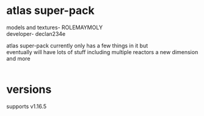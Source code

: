 <h1>atlas super-pack</h1>

<p1>models and textures- ROLEMAYMOLY</p1> <br>
<p1>developer- declan234e</p1> <br>

<p2>atlas super-pack currently only has a few things in it but</p2> <br>
<p2>eventually will have lots of stuff including multiple reactors a new dimension and more</p2> <br><br>

<h1>versions</h1>
<p1>supports v1.16.5</p1>
